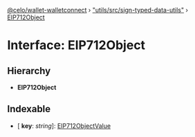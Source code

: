 [@celo/wallet-walletconnect](../README.md) › ["utils/src/sign-typed-data-utils"](../modules/_utils_src_sign_typed_data_utils_.md) › [EIP712Object](_utils_src_sign_typed_data_utils_.eip712object.md)

# Interface: EIP712Object

## Hierarchy

* **EIP712Object**

## Indexable

* \[ **key**: *string*\]: [EIP712ObjectValue](../modules/_utils_src_sign_typed_data_utils_.md#eip712objectvalue)

